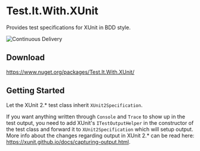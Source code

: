 # Test.It.With.XUnit
Provides test specifications for XUnit in BDD style.

![Continuous Delivery](https://github.com/Fresa/Test.It.With.XUnit/workflows/Continuous%20Delivery/badge.svg)

## Download
https://www.nuget.org/packages/Test.It.With.XUnit/

## Getting Started
Let the XUnit 2.\* test class inherit `XUnit2Specification`.

If you want anything written through `Console` and `Trace` to show up in the test output, you need to add XUnit's `ITestOutputHelper` in the constructor of the test class and forward it to `XUnit2Specification` which will setup output. More info about the changes regarding output in XUnit 2.\* can be read here: https://xunit.github.io/docs/capturing-output.html.
